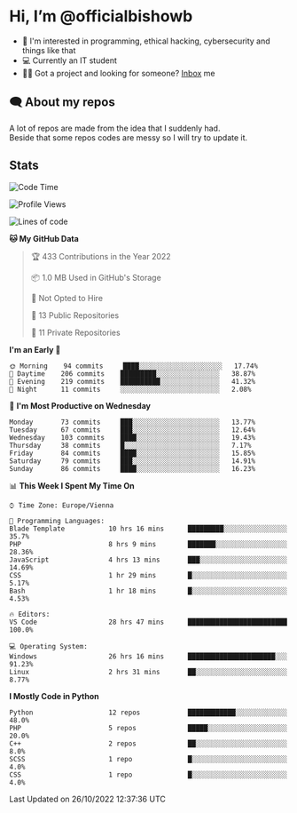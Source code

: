 # Hi, I’m @officialbishowb

- 👀 I'm interested in programming, ethical hacking, cybersecurity and things like that
- 💻 Currently an IT student
- 👩‍💻 Got a project and looking for someone? [Inbox](https://t.me/officialbishowb) me

## 🗨 About my repos
<p>A lot of repos are made from the idea that I suddenly had.<br>
Beside that some repos codes are messy so I will try to update it.</p>

## Stats
<!--START_SECTION:waka-->
![Code Time](http://img.shields.io/badge/Code%20Time-330%20hrs%2013%20mins-blue)

![Profile Views](http://img.shields.io/badge/Profile%20Views-0-blue)

![Lines of code](https://img.shields.io/badge/From%20Hello%20World%20I%27ve%20Written-338%20Thousand%20lines%20of%20code-blue)

**🐱 My GitHub Data** 

> 🏆 433 Contributions in the Year 2022
 > 
> 📦 1.0 MB Used in GitHub's Storage 
 > 
> 🚫 Not Opted to Hire
 > 
> 📜 13 Public Repositories 
 > 
> 🔑 11 Private Repositories  
 > 
**I'm an Early 🐤** 

```text
🌞 Morning    94 commits     ████░░░░░░░░░░░░░░░░░░░░░   17.74% 
🌆 Daytime    206 commits    █████████░░░░░░░░░░░░░░░░   38.87% 
🌃 Evening    219 commits    ██████████░░░░░░░░░░░░░░░   41.32% 
🌙 Night      11 commits     ░░░░░░░░░░░░░░░░░░░░░░░░░   2.08%

```
📅 **I'm Most Productive on Wednesday** 

```text
Monday       73 commits     ███░░░░░░░░░░░░░░░░░░░░░░   13.77% 
Tuesday      67 commits     ███░░░░░░░░░░░░░░░░░░░░░░   12.64% 
Wednesday    103 commits    ████░░░░░░░░░░░░░░░░░░░░░   19.43% 
Thursday     38 commits     █░░░░░░░░░░░░░░░░░░░░░░░░   7.17% 
Friday       84 commits     ████░░░░░░░░░░░░░░░░░░░░░   15.85% 
Saturday     79 commits     ███░░░░░░░░░░░░░░░░░░░░░░   14.91% 
Sunday       86 commits     ████░░░░░░░░░░░░░░░░░░░░░   16.23%

```


📊 **This Week I Spent My Time On** 

```text
⌚︎ Time Zone: Europe/Vienna

💬 Programming Languages: 
Blade Template           10 hrs 16 mins      █████████░░░░░░░░░░░░░░░░   35.7% 
PHP                      8 hrs 9 mins        ███████░░░░░░░░░░░░░░░░░░   28.36% 
JavaScript               4 hrs 13 mins       ███░░░░░░░░░░░░░░░░░░░░░░   14.69% 
CSS                      1 hr 29 mins        █░░░░░░░░░░░░░░░░░░░░░░░░   5.17% 
Bash                     1 hr 18 mins        █░░░░░░░░░░░░░░░░░░░░░░░░   4.53%

🔥 Editors: 
VS Code                  28 hrs 47 mins      █████████████████████████   100.0%

💻 Operating System: 
Windows                  26 hrs 16 mins      ██████████████████████░░░   91.23% 
Linux                    2 hrs 31 mins       ██░░░░░░░░░░░░░░░░░░░░░░░   8.77%

```

**I Mostly Code in Python** 

```text
Python                   12 repos            ████████████░░░░░░░░░░░░░   48.0% 
PHP                      5 repos             █████░░░░░░░░░░░░░░░░░░░░   20.0% 
C++                      2 repos             ██░░░░░░░░░░░░░░░░░░░░░░░   8.0% 
SCSS                     1 repo              █░░░░░░░░░░░░░░░░░░░░░░░░   4.0% 
CSS                      1 repo              █░░░░░░░░░░░░░░░░░░░░░░░░   4.0%

```



 Last Updated on 26/10/2022 12:37:36 UTC
<!--END_SECTION:waka-->
 

<!---
officialbishowb/officialbishowb is a ✨ special ✨ repository because its `README.md` (this file) appears on your GitHub profile.
You can click the Preview link to take a look at your changes.
--->
